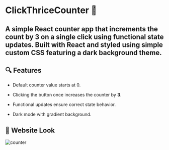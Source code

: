 # ClickThriceCounter 🧮

## A simple React counter app that increments the count by 3 on a single click using functional state updates. Built with React and styled using simple custom CSS featuring a dark background theme.

## 🔍 Features

- Default counter value starts at 0.

- Clicking the button once increases the counter by **3**.

- Functional updates ensure correct state behavior.

- Dark mode with gradient background.
  
## 📸 Website Look

![counter](https://github.com/user-attachments/assets/8ae7810a-d307-4f21-ac26-4bd3df04f049)




